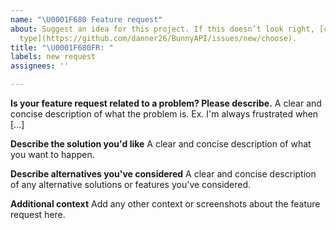 ```yaml
---
name: "\U0001F680 Feature request"
about: Suggest an idea for this project. If this doesn’t look right, [choose a different
  type](https://github.com/danner26/BunnyAPI/issues/new/choose).
title: "\U0001F680FR: "
labels: new request
assignees: ''

---
```


<!--
Thank you for suggesting an idea to make BunnyAPI better.

Please fill in as much of the template below as you're able.
-->

**Is your feature request related to a problem? Please describe.**
A clear and concise description of what the problem is. Ex. I'm always frustrated when [...]

**Describe the solution you'd like**
A clear and concise description of what you want to happen.

**Describe alternatives you've considered**
A clear and concise description of any alternative solutions or features you've considered.

**Additional context**
Add any other context or screenshots about the feature request here.
